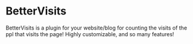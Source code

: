 # BetterVisits
BetterVisits is a plugin for your website/blog for counting the visits of the ppl that visits the page! Highly customizable, and so many features!
